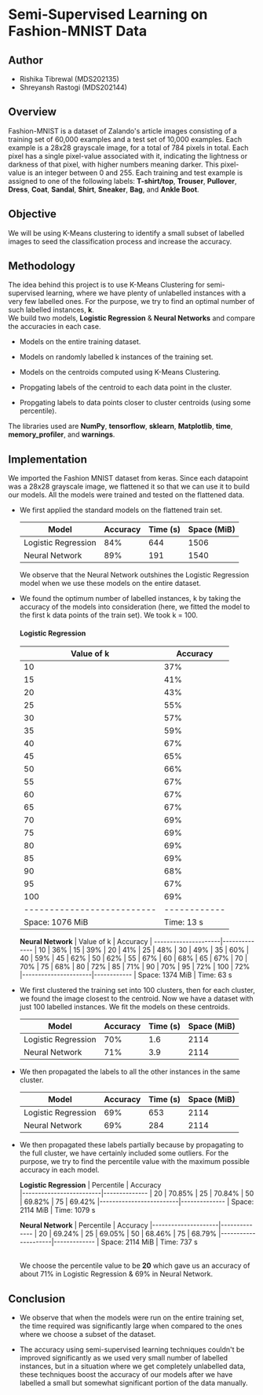 # Semi-Supervised Learning on Fashion-MNIST Data

## Author
- Rishika Tibrewal (MDS202135)
- Shreyansh Rastogi (MDS202144)

## Overview

Fashion-MNIST is a dataset of Zalando's article images consisting of a
training set of 60,000 examples and a test set of 10,000 examples. Each
example is a 28x28 grayscale image, for a total of 784 pixels in total.
Each pixel has a single pixel-value associated with it, indicating the
lightness or darkness of that pixel, with higher numbers meaning darker.
This pixel-value is an integer between 0 and 255. Each training and test
example is assigned to one of the following labels: **T-shirt/top**,
**Trouser**, **Pullover**, **Dress**, **Coat**, **Sandal**, **Shirt**,
**Sneaker**, **Bag**, and **Ankle Boot**.

## Objective

We will be using K-Means clustering to identify a small subset of
labelled images to seed the classification process and increase the
accuracy.

## Methodology

The idea behind this project is to use K-Means Clustering for
semi-supervised learning, where we have plenty of unlabelled instances
with a very few labelled ones. For the purpose, we try to find an
optimal number of such labelled instances, **k**.\
We build two models, **Logistic Regression** & **Neural Networks** and
compare the accuracies in each case.

-   Models on the entire training dataset.

-   Models on randomly labelled k instances of the training set.

-   Models on the centroids computed using K-Means Clustering.

-   Propgating labels of the centroid to each data point in the cluster.

-   Propgating labels to data points closer to cluster centroids (using
    some percentile).

The libraries used are **NumPy**, **tensorflow**, **sklearn**,
**Matplotlib**, **time**, **memory_profiler**, and **warnings**.

## Implementation

We imported the Fashion MNIST dataset from keras. Since each datapoint
was a 28x28 grayscale image, we flattened it so that we can use it to
build our models. All the models were trained and tested on the
flattened data.

-   We first applied the standard models on the flattened train set.

     |      Model          |   Accuracy   |   Time (s)   |    Space (MiB)
     |---------------------|--------------|--------------|-----------------
     | Logistic Regression |     84%      |     644      |      1506
     |   Neural Network    |     89%      |     191      |      1540

    We observe that the Neural Network outshines the Logistic Regression
    model when we use these models on the entire dataset.

-   We found the optimum number of labelled instances, k by taking
    the accuracy of the models into consideration (here, we fitted the
    model to the first k data points of the train set). We took k =
    100.

     ####  **Logistic Regression**
    |       Value of k         |   Accuracy
    | -------------------------|--------------
    |            10            |     37%
    |            15            |     41%
    |            20            |     43%
    |            25            |     55%
    |            30            |     57%
    |            35            |     59%
    |            40            |     67%
    |            45            |     65%
    |            50            |     66%
    |            55            |     67%
    |            60            |     67%
    |            65            |     67%
    |            70            |     69%
    |            75            |     69%
    |            80            |     69%
    |            85            |     69%
    |            90            |     68%
    |            95            |     67%
    |            100           |     69%
    |--------------------------|------------
    |    Space: 1076 MiB       |    Time: 13 s       
        
    
       **Neural Network**
    |       Value of k     |   Accuracy
    | ---------------------|--------------
    |          10          |     36%
    |          15          |     39%
    |          20          |     41%
    |          25          |     48%
    |          30          |     49%
    |          35          |     60%
    |          40          |     59%
    |          45          |     62%
    |          50          |     62%
    |          55          |     67%
    |          60          |     68%
    |          65          |     67%
    |          70          |     70%
    |          75          |     68%
    |          80          |     72%
    |          85          |     71%
    |          90          |     70%
    |          95          |     72%
    |          100         |     72%
    |----------------------|------------
    |   Space: 1374 MiB    |   Time: 63 s     

-   We first clustered the training set into 100 clusters, then for each
    cluster, we found the image closest to the centroid. Now we have a
    dataset with just 100 labelled instances. We fit the models on these
    centroids.
    
     |       Model         |    Accuracy  |    Time (s)  |    Space (MiB)
     |---------------------|--------------|--------------|-----------------
     | Logistic Regression |     70%      |     1.6      |      2114
     |   Neural Network    |     71%      |     3.9      |      2114

-   We then propagated the labels to all the other instances in the same
    cluster.

     |        Model        |   Accuracy   |   Time (s)   |  Space (MiB)
     |---------------------|--------------|--------------|-----------------
     | Logistic Regression |     69%      |     653      |      2114
     |   Neural Network    |     69%      |     284      |      2114

-   We then propagated these labels partially because by propagating to
    the full cluster, we have certainly included some outliers. For the
    purpose, we try to find the percentile value with the maximum
    possible accuracy in each model.

    
       **Logistic Regression**
     |     Percentile          |   Accuracy  
     |-------------------------|--------------
     |           20            |    70.85%
     |           25            |    70.84%
     |           50            |    69.82%
     |           75            |    69.42%
     |-------------------------|-------------- 
     |   Space: 2114 MiB       |   Time: 1079 s      

     
       **Neural Network**
     |      Percentile     |   Accuracy
     |---------------------|--------------
     |         20          |    69.24%
     |         25          |    69.05%
     |         50          |    68.46%
     |         75          |    68.79%
     |---------------------|-------------
     |  Space: 2114 MiB    |  Time: 737 s    

    \
    We choose the percentile value to be **20** which gave us an
    accuracy of about 71% in Logistic Regression & 69% in Neural
    Network.

## Conclusion

-   We observe that when the models were run on the entire training set,
    the time required was significantly large when compared to the ones
    where we choose a subset of the dataset.

-   The accuracy using semi-supervised learning techniques couldn't be
    improved significantly as we used very small number of labelled
    instances, but in a situation where we get completely unlabelled
    data, these techniques boost the accuracy of our models after we
    have labelled a small but somewhat significant portion of the data
    manually.
